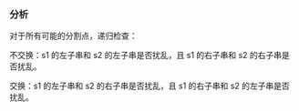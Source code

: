 ### 分析
对于所有可能的分割点，递归检查：

不交换：s1 的左子串和 s2 的左子串是否扰乱，且 s1 的右子串和 s2 的右子串是否扰乱。

交换：s1 的左子串和 s2 的右子串是否扰乱，且 s1 的右子串和 s2 的左子串是否扰乱。